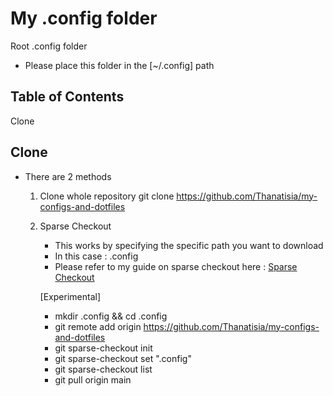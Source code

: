# My .config folder

Root .config folder

- Please place this folder in the [~/.config] path

## Table of Contents
Clone

## Clone

- There are 2 methods
	1. Clone whole repository
		git clone https://github.com/Thanatisia/my-configs-and-dotfiles

	2. Sparse Checkout
		- This works by specifying the specific path you want to download
		- In this case : .config
		- Please refer to my guide on sparse checkout here : [Sparse Checkout](https://github.com/Thanatisia/SharedSpace/blob/main/Docs/Git/10.%20Cloning%20a%20repository.txt)

		[Experimental]

		- mkdir .config && cd .config
		- git remote add origin https://github.com/Thanatisia/my-configs-and-dotfiles
		- git sparse-checkout init
		- git sparse-checkout set ".config"
		- git sparse-checkout list
		- git pull origin main


